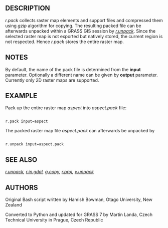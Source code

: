 
## DESCRIPTION

*r.pack* collects raster map elements and support files and
compressed them using *gzip* algorithm for copying. The resulting
packed file can be afterwards unpacked within a GRASS GIS session
by *[r.unpack](r.unpack.html)*.
Since the selected raster map is not exported but natively stored, the
current region is not respected. Hence *r.pack* stores the entire
raster map.

## NOTES

By default, the name of the pack file is determined from the **input**
parameter. Optionally a different name can be given by **output** parameter.
Currently only 2D raster maps are supported.

## EXAMPLE

Pack up the entire raster map *aspect* into *aspect.pack* file:

```

r.pack input=aspect

```

The packed raster map file *aspect.pack* can afterwards be unpacked by

```

r.unpack input=aspect.pack

```

## SEE ALSO

*[r.unpack](r.unpack.html),
[r.in.gdal](r.in.gdal.html),
[g.copy](g.copy.html),
[r.proj](r.proj.html),
[v.unpack](v.unpack.html)*

## AUTHORS

Original Bash script written by Hamish Bowman, Otago University, New Zealand

Converted to Python and updated for GRASS 7 by Martin Landa, Czech Technical University in Prague, Czech Republic
